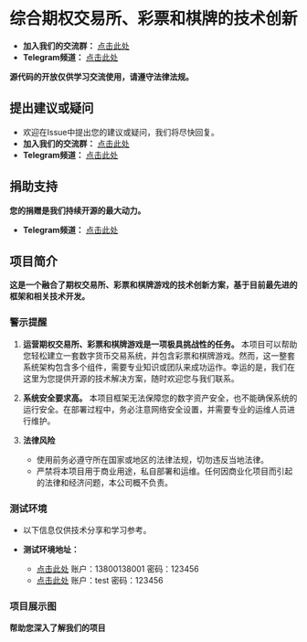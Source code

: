# 综合期权交易所、彩票和棋牌的技术创新

- **加入我们的交流群：** [点击此处](https://t.me/not_delme)
- **Telegram频道：** [点击此处](https://t.me/not_delme)
  
**源代码的开放仅供学习交流使用，请遵守法律法规。**

## 提出建议或疑问
- 欢迎在Issue中提出您的建议或疑问，我们将尽快回复。
- **加入我们的交流群：** [点击此处](https://t.me/not_delme)
- **Telegram频道：** [点击此处](https://t.me/not_delme)

## 捐助支持
**您的捐赠是我们持续开源的最大动力。**
- **Telegram频道：** [点击此处](https://t.me/not_delme)

## 项目简介

**这是一个融合了期权交易所、彩票和棋牌游戏的技术创新方案，基于目前最先进的框架和相关技术开发。**

### 警示提醒

1. **运营期权交易所、彩票和棋牌游戏是一项极具挑战性的任务。**
   本项目可以帮助您轻松建立一套数字货币交易系统，并包含彩票和棋牌游戏。然而，这一整套系统架构包含多个组件，需要专业知识或团队来成功运作。幸运的是，我们在这里为您提供开源的技术解决方案，随时欢迎您与我们联系。

2. **系统安全要求高。**
   本项目框架无法保障您的数字资产安全，也不能确保系统的运行安全。在部署过程中，务必注意网络安全设置，并需要专业的运维人员进行维护。

3. **法律风险**
   - 使用前务必遵守所在国家或地区的法律法规，切勿违反当地法律。
   - 严禁将本项目用于商业用途，私自部署和运维。任何因商业化项目而引起的法律和经济问题，本公司概不负责。

### 测试环境
- 以下信息仅供技术分享和学习参考。

- **测试环境地址：**
  - [点击此处](https://www.google.com) 账户：13800138001 密码：123456
  - [点击此处](https://www.google.com) 账户：test 密码：123456

### 项目展示图
**帮助您深入了解我们的项目**
